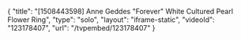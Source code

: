 {
    "title": "[1508443598] Anne Geddes \"Forever\" White Cultured Pearl Flower Ring",
    "type": "solo",
    "layout": "iframe-static",
    "videoId": "123178407",
    "url": "\/tvpembed\/123178407"
}